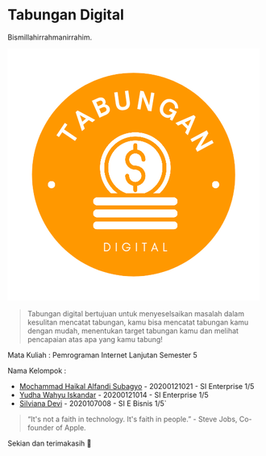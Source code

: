 # Tabungan Digital

Bismillahirrahmanirrahim.

![Logo Tabungan digital](/tabungan_digital_logo_small.png)

>Tabungan digital bertujuan untuk menyeselsaikan masalah dalam kesulitan mencatat tabungan, kamu bisa mencatat tabungan kamu dengan mudah, menentukan target tabungan kamu dan melihat pencapaian atas apa yang kamu tabung!

Mata Kuliah : Pemrograman Internet Lanjutan Semester 5

Nama Kelompok : 
- [Mochammad Haikal Alfandi Subagyo](https://github.com/GrimsAlphaDev) - 20200121021 - SI Enterprise 1/5
- [Yudha Wahyu Iskandar](https://github.com/yudhawahyui) - 20200121014 - SI Enterprise 1/5
- [Silviana Devi](https://github.com/silvianadevi) - 2020107008 -  SI E Bisnis 1/5`

>“It's not a faith in technology. It's faith in people.” - Steve Jobs, Co-founder of Apple.

Sekian dan terimakasih 🙏
